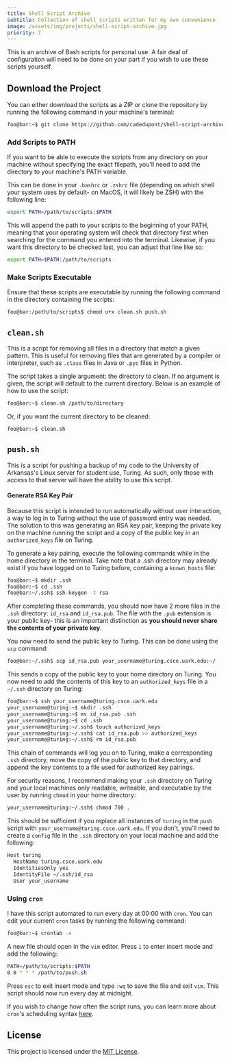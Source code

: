 ```yaml
---
title: Shell Script Archive
subtitle: Collection of shell scripts written for my own convenience
image: /assets/img/projects/shell-script-archive.jpg
priority: 7
---
```


This is an archive of Bash scripts for personal use. A fair deal of configuration will need to be done on your part if you wish to use these scripts yourself.

## Download the Project
You can either download the scripts as a ZIP or clone the repository by running the following command in your machine's terminal:

```bash
foo@bar:~$ git clone https://github.com/cadedupont/shell-script-archive.git
```

### Add Scripts to PATH
If you want to be able to execute the scripts from any directory on your machine without specifying the exact filepath, you'll need to add the directory to your machine's PATH variable.

This can be done in your `.bashrc` or `.zshrc` file (depending on which shell your system uses by default- on MacOS, it will likely be ZSH) with the following line:

```bash
export PATH=/path/to/scripts:$PATH
```

This will append the path to your scripts to the beginning of your PATH, meaning that your operating system will check that directory first when searching for the command you entered into the terminal. Likewise, if you want this directory to be checked last, you can adjust that line like so:

```bash
export PATH=$PATH:/path/to/scripts
```

### Make Scripts Executable

Ensure that these scripts are executable by running the following command in the directory containing the scripts:

```bash
foo@bar:/path/to/scripts$ chmod u+x clean.sh push.sh
```

## `clean.sh`
This is a script for removing all files in a directory that match a given pattern. This is useful for removing files that are generated by a compiler or interpreter, such as `.class` files in Java or `.pyc` files in Python.

The script takes a single argument: the directory to clean. If no argument is given, the script will default to the current directory. Below is an example of how to use the script:

```bash
foo@bar:~$ clean.sh /path/to/directory
```

Or, if you want the current directory to be cleaned:

```bash
foo@bar:~$ clean.sh
```

## `push.sh`
This is a script for pushing a backup of my code to the University of Arkansas's Linux server for student use, Turing. As such, only those with access to that server will have the ability to use this script.

#### Generate RSA Key Pair
Because this script is intended to run automatically without user interaction, a way to log in to Turing without the use of password entry was needed. The solution to this was generating an RSA key pair, keeping the private key on the machine running the script and a copy of the public key in an `authorized_keys` file on Turing.

To generate a key pairing, execute the following commands while in the home directory in the terminal. Take note that a .ssh directory may already exist if you have logged on to Turing before, containing a `known_hosts` file:

```bash
foo@bar:~$ mkdir .ssh
foo@bar:~$ cd .ssh
foo@bar:~/.ssh$ ssh-keygen -t rsa
```

After completing these commands, you should now have 2 more files in the `.ssh` directory: `id_rsa` and `id_rsa.pub`. The file with the `.pub` extension is your public key- this is an important distinction as <b>you should never share the contents of your private key</b>.

You now need to send the public key to Turing. This can be done using the `scp` command:

```bash
foo@bar:~/.ssh$ scp id_rsa.pub your_username@turing.csce.uark.edu:~/
```

This sends a copy of the public key to your home directory on Turing. You now need to add the contents of this key to an `authorized_keys` file in a `~/.ssh` directory on Turing:

```bash
foo@bar:~$ ssh your_username@turing.csce.uark.edu
your_username@turing:~$ mkdir .ssh
your_username@turing:~$ mv id_rsa.pub .ssh
your_username@turing:~$ cd .ssh
your_username@turing:~/.ssh$ touch authorized_keys
your_username@turing:~/.ssh$ cat id_rsa.pub >> authorized_keys
your_username@turing:~/.ssh$ rm id_rsa.pub
```

This chain of commands will log you on to Turing, make a corresponding `.ssh` directory, move the copy of the public key to that directory, and append the key contents to a file used for authorized key pairings.

For security reasons, I recommend making your `.ssh` directory on Turing and your local machines only readable, writeable, and executable by the user by running `chmod` in your home directory:

```bash
your_username@turing:~/.ssh$ chmod 700 .
```

This should be sufficient if you replace all instances of `turing` in the `push` script with `your_username@turing.csce.uark.edu`. If you don't, you'll need to create a `config` file in the `.ssh` directory on your local machine and add the following:

```bash
Host turing
  HostName turing.csce.uark.edu
  IdentitiesOnly yes
  IdentityFile ~/.ssh/id_rsa
  User your_username
```

### Using `cron`
I have this script automated to run every day at 00:00 with `cron`. You can edit your current `cron` tasks by running the following command:

```bash
foo@bar:~$ crontab -e
```

A new file should open in the `vim` editor. Press `i` to enter insert mode and add the following:

```bash
PATH=/path/to/scripts:$PATH
0 0 * * * /path/to/push.sh
```

Press `esc` to exit insert mode and type `:wq` to save the file and exit `vim`. This script should now run every day at midnight.

If you wish to change how often the script runs, you can learn more about `cron`'s scheduling syntax [here](https://crontab.guru/).

## License

This project is licensed under the [MIT License](LICENSE).